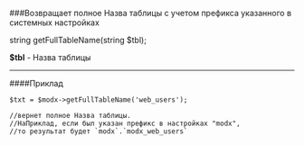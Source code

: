 ###Возвращает полное Назва таблицы с учетом префикса указанного в системных настройках

string getFullTableName(string $tbl);

**$tbl** - Назва таблицы

***

####Приклад

	$txt = $modx->getFullTableName('web_users');
	
	//вернет полное Назва таблицы. 
	//НаПриклад, если был указан префикс в настройках "modx", 
	//то результат будет `modx`.`modx_web_users`